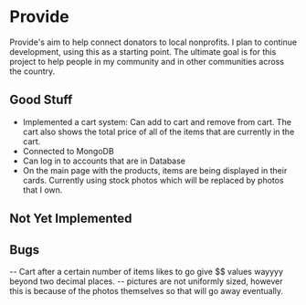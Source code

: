 # Provide
Provide's aim to help connect donators to local nonprofits. I plan to continue development, using this as a starting point. The ultimate goal is for this project to help people in my community and in other communities across the country.

## Good Stuff
 - Implemented a cart system: Can add to cart and remove from cart. The cart also shows the total price of all of the items that are currently in the cart.
 - Connected to MongoDB
 - Can log in to accounts that are in Database 
 - On the main page with the products, items are being displayed in their cards. Currently using stock photos which will be replaced by photos that I own.
 

## Not Yet Implemented




## Bugs
-- Cart after a certain number of items likes to go give $$ values wayyyy beyond two decimal places.
-- pictures are not uniformly sized, however this is because of the photos themselves so that will go away eventually.
